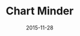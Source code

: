 ---
layout: site
title: "Chart Minder"
date: 2015-11-28
categories: [community]
version: 1.5.3
major: 1
minor: 5
patch: 3
slug: chart-minder
link: http://www.chart-minder.com/
submitter: amillward
permalink: /sites/:slug
---